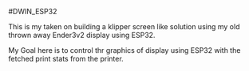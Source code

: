 #DWIN_ESP32

This is my taken on building a klipper screen like solution
using my old thrown away Ender3v2 display using ESP32.

My Goal here is to control thr graphics of display using ESP32
with the fetched print stats from the printer.